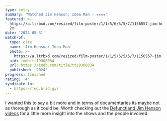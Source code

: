 ```yaml
---
type: entry
summary: 'Watched Jim Henson: Idea Man - ★★★★'
featured: >-
  https://a.ltrbxd.com/resized/film-poster/1/1/5/6/5/5/7/1156557-jim-henson-idea-man-0-460-0-690-crop.jpg?v=e0f7bd1d11
  2x
date: '2024-05-31'
watch-of:
  type: cite
  name: 'Jim Henson: Idea Man'
  photo: >-
    https://a.ltrbxd.com/resized/film-poster/1/1/5/6/5/5/7/1156557-jim-henson-idea-man-0-460-0-690-crop.jpg
  uid: imdb:tt19308034
  url: https://imdb.com/title/tt19308034
  published: '2024'
progress: finished
rating: '4'
syndicate-to:
  - https://fed.brid.gy/
---
```

I wanted this to say a bit more and in terms of documentaries its maybe not as thorough as it could be. Worth checking out the [Defunctland  Jim Henson videos](https://www.youtube.com/playlist?list=PLplWWKocAfTYIGzH8eQ0x0kEQgoV9CpYm) for a little more insight into the shows and the people involved.
